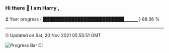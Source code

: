 ### Hi there 👋 I am Harry , 

⏳ Year progress { ██████████████████████████▁▁▁▁ } 88.56 %

---

⏰ Updated on Sat, 20 Nov 2021 05:55:51 GMT

![Progress Bar CI](https://github.com/duykhang68/duykhang68/workflows/Progress%20Bar%20CI/badge.svg)
